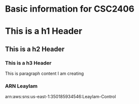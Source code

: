# Basic information for CSC2406

<html>
<body>
<h1>This is a h1 Header</h1>
<h2>This is a h2 Header</h2>
<h3>This is a h3 Header</h3>
<p>This is paragraph content I am creating</p>
<h3>ARN Leaylam</h3>
<p>arn:aws:sns:us-east-1:350185934546:Leaylam-Control</p>
</body>
</html>
